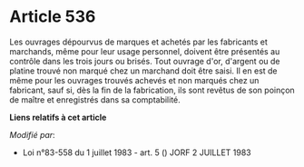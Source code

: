 # Article 536

Les ouvrages dépourvus de marques et achetés par les fabricants et marchands, même pour leur usage personnel, doivent être
présentés au contrôle dans les trois jours ou brisés. Tout ouvrage d'or, d'argent ou de platine trouvé non marqué chez un
marchand doit être saisi. Il en est de même pour les ouvrages trouvés achevés et non marqués chez un fabricant, sauf si, dès
la fin de la fabrication, ils sont revêtus de son poinçon de maître et enregistrés dans sa comptabilité.

**Liens relatifs à cet article**

_Modifié par_:

  - Loi n°83-558 du 1 juillet 1983 - art. 5 () JORF 2 JUILLET 1983
